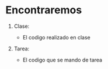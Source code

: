 # Encontraremos

1. Clase:
	- El codigo realizado en clase

2. Tarea:
	- El codigo que se mando de tarea



